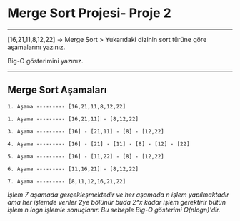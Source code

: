 
# Merge Sort Projesi- Proje 2


***
[16,21,11,8,12,22] -> Merge Sort > Yukarıdaki dizinin sort türüne göre aşamalarını yazınız.

Big-O gösterimini yazınız.
***

## Merge Sort Aşamaları

```
1. Aşama --------- [16,21,11,8,12,22]

1. Aşama --------- [16,21,11] - [8,12,22]

3. Aşama --------- [16] - [21,11] - [8] - [12,22]

4. Aşama --------- [16] - [21] - [11] - [8] - [12] - [22]

5. Aşama --------- [16] - [11,22] - [8] - [12,22]

6. Aşama --------- [11,16,21] - [8,12,22]

7. Aşama --------- [8,11,12,16,21,22]

```

*İşlem 7 aşamada gerçekleşmektedir ve her aşamada n işlem yapılmaktadır ama her işlemde veriler 2ye bölünür buda 2^x kadar işlem gerektirir bütün işlem n.logn işlemle sonuçlanır. Bu sebeple Big-O gösterimi O(nlogn)'dir.*
